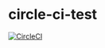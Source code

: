 # circle-ci-test

[![CircleCI](https://circleci.com/gh/alyvusal/circle-ci-test/tree/circleci-project-setup.svg?style=svg)](https://circleci.com/gh/alyvusal/circle-ci-test/tree/circleci-project-setup)
